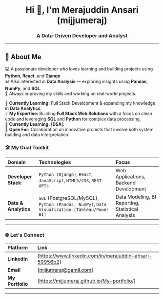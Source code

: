 

<h1 align="center">Hi 👋, I'm Merajuddin Ansari (mijjumeraj)</h1>
<h3 align="center">A Data-Driven Developer and Analyst</h3>

---


## 🚀 About Me

💻 A passionate developer who loves learning and building projects using **Python**, **React**, and **Django**.  
📊 Also interested in **Data Analysis** — exploring insights using **Pandas**, **NumPy**, and **SQL**.  
🚀 Always improving my skills and working on real-world projects.  

🌱 **Currently Learning:** Full Stack Development & expanding my knowledge in **Data Analytics**.  
💡 **My Expertise:** Building **Full Stack Web Solutions** with a focus on clean code and leveraging **SQL** and **Python** for complex data processing.  
📘 **Currently Learning:** [**DSA**].  
🤝 **Open For:** Collaboration on innovative projects that involve both system building and data interpretation.






### 🛠️ My Dual Toolkit

| Domain | Technologies | Focus |
| :--- | :--- | :--- |
| **Developer Stack** | `Python (Django)`, `React`, `JavaScript`, `HTML5/CSS`, `REST APIs` | Web Applications, Backend Development |
| **Data & Analytics** | `SQL` (PostgreSQL/MySQL), `Python (Pandas, NumPy)`, `Data Visualization (Tableau/Power BI)` | Data Modeling, BI Reporting, Statistical Analysis |

---

### 🌐 Let's Connect

| Platform | Link |
| :--- | :--- |
| **LinkedIn** | [https://www.linkedin.com/in/merajuddin-ansari-59956b2] |
| **Email** | [mijjumeraj@gamil.com] |
| **My Portfolio** | [https://mijjumeraj.github.io/My-portfolio/] |


---
